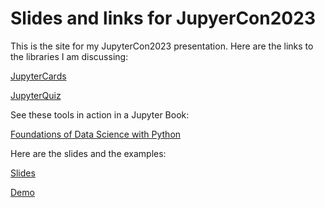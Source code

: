 # Slides and links for JupyerCon2023

This is the site for my JupyterCon2023 presentation. Here are the links to the libraries I am discussing:

[JupyterCards](https://github.com/jmshea/jupytercards/)

[JupyterQuiz](https://github.com/jmshea/jupyterquiz/)

See these tools in action in a Jupyter Book:

[Foundations of Data Science with Python](https://jmshea.github.io/Foundations-of-Data-Science-with-Python/intro/intro.html)

Here are the slides and the examples:

[Slides](presentation.slides.html)

[Demo](presentation-demo-ex.ipynb)
